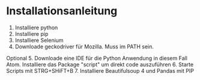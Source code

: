 # Installationsanleitung 

1. Installiere python
2. Installiere pip
3. Installiere Selenium
4. Downloade geckodriver für Mozilla. Muss im PATH sein.



Optional
5. Downloade eine IDE für die Python Anwendung in diesem Fall Atom. Installiere das Package "script" um direkt code auszuführen
6. Starte Scripts mit STRG+SHiFT+B
7. Installiere Beautifulsoup 4 und Pandas mit PIP

